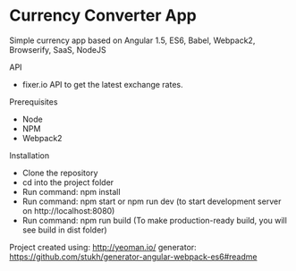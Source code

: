 # Currency Converter App
Simple currency app based on Angular 1.5, ES6, Babel, Webpack2, Browserify, SaaS, NodeJS

API
- fixer.io API to get the latest exchange rates.

Prerequisites
- Node
- NPM
- Webpack2

Installation
- Clone the repository
- cd into the project folder
- Run command: npm install
- Run command: npm start or npm run dev (to start development server on http://localhost:8080)
- Run command: npm run build (To make production-ready build, you will see build in dist folder)


Project created using: http://yeoman.io/
generator: https://github.com/stukh/generator-angular-webpack-es6#readme
